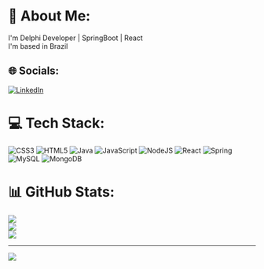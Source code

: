 # 💫 About Me:
I'm Delphi Developer | SpringBoot | React <br>I'm based in Brazil


## 🌐 Socials:
[![LinkedIn](https://img.shields.io/badge/LinkedIn-%230077B5.svg?logo=linkedin&logoColor=white)](https://linkedin.com/in/https://www.linkedin.com/in/gustavo-germano-158908178/) 

# 💻 Tech Stack:
![CSS3](https://img.shields.io/badge/css3-%231572B6.svg?style=for-the-badge&logo=css3&logoColor=white) ![HTML5](https://img.shields.io/badge/html5-%23E34F26.svg?style=for-the-badge&logo=html5&logoColor=white) ![Java](https://img.shields.io/badge/java-%23ED8B00.svg?style=for-the-badge&logo=java&logoColor=white) ![JavaScript](https://img.shields.io/badge/javascript-%23323330.svg?style=for-the-badge&logo=javascript&logoColor=%23F7DF1E) ![NodeJS](https://img.shields.io/badge/node.js-6DA55F?style=for-the-badge&logo=node.js&logoColor=white) ![React](https://img.shields.io/badge/react-%2320232a.svg?style=for-the-badge&logo=react&logoColor=%2361DAFB) ![Spring](https://img.shields.io/badge/spring-%236DB33F.svg?style=for-the-badge&logo=spring&logoColor=white) ![MySQL](https://img.shields.io/badge/mysql-%2300f.svg?style=for-the-badge&logo=mysql&logoColor=white) ![MongoDB](https://img.shields.io/badge/MongoDB-%234ea94b.svg?style=for-the-badge&logo=mongodb&logoColor=white)
# 📊 GitHub Stats:
![](https://github-readme-stats.vercel.app/api?username=gustavogermano&theme=dark&hide_border=false&include_all_commits=true&count_private=false)<br/>
![](https://github-readme-streak-stats.herokuapp.com/?user=gustavogermano&theme=dark&hide_border=false)<br/>
![](https://github-readme-stats.vercel.app/api/top-langs/?username=gustavogermano&theme=dark&hide_border=false&include_all_commits=true&count_private=false&layout=compact)

---
[![](https://visitcount.itsvg.in/api?id=gustavogermano&icon=0&color=0)](https://visitcount.itsvg.in)

<!-- Proudly created with GPRM ( https://gprm.itsvg.in ) -->
